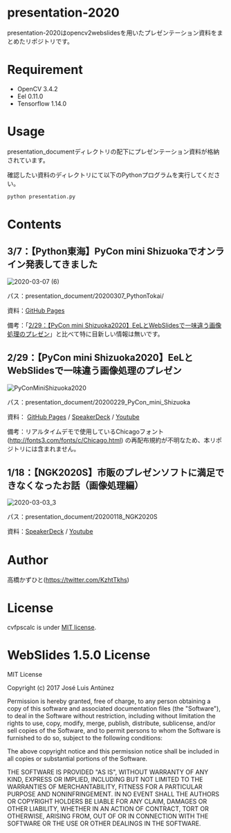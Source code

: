 # presentation-2020
 presentation-2020はopencv2webslidesを用いたプレゼンテーション資料をまとめたリポジトリです。

# Requirement
 
* OpenCV 3.4.2
* Eel 0.11.0
* Tensorflow 1.14.0
 
# Usage
 
presentation_documentディレクトリの配下にプレゼンテーション資料が格納されています。

確認したい資料のディレクトリにて以下のPythonプログラムを実行してください。
 
```bash
python presentation.py
```

# Contents
## 3/7：【Python東海】PyCon mini Shizuokaでオンライン発表してきました
![2020-03-07 (6)](https://user-images.githubusercontent.com/37477845/76138364-874dd600-608a-11ea-9187-65ea5252c2d8.png)

パス：presentation_document/20200307_PythonTokai/

資料：[GitHub Pages](https://kazuhito00.github.io/presentation-2020/presentation_document/20200307_PythonTokai/webslides/index.html)

備考：「[2/29：【PyCon mini Shizuoka2020】EeLとWebSlidesで一味違う画像処理のプレゼン](https://github.com/Kazuhito00/presentation-2020#229pycon-mini-shizuoka2020eel%E3%81%A8webslides%E3%81%A7%E4%B8%80%E5%91%B3%E9%81%95%E3%81%86%E7%94%BB%E5%83%8F%E5%87%A6%E7%90%86%E3%81%AE%E3%83%97%E3%83%AC%E3%82%BC%E3%83%B3)」と比べて特に目新しい情報は無いです。


## 2/29：【PyCon mini Shizuoka2020】EeLとWebSlidesで一味違う画像処理のプレゼン
![PyConMiniShizuoka2020](https://user-images.githubusercontent.com/37477845/75611121-fc854c80-5b5a-11ea-9c6e-85314378d088.png)

パス：presentation_document/20200229_PyCon_mini_Shizuoka

資料： [GitHub Pages](https://kazuhito00.github.io/presentation-2020/presentation_document/20200229_PyCon_mini_Shizuoka/webslides/index.html) / [SpeakerDeck](https://speakerdeck.com/kazuhitotakahashi/pyconminishizuoka2020-opencv-eel-presantation) / [Youtube](https://youtu.be/k-ydSlxC_Zg)

備考：リアルタイムデモで使用しているChicagoフォント(http://fonts3.com/fonts/c/Chicago.html) の再配布規約が不明なため、本リポジトリには含まれません。


## 1/18：【NGK2020S】市販のプレゼンソフトに満足できなくなったお話（画像処理編）
![2020-03-03_3](https://user-images.githubusercontent.com/37477845/75695187-09d24080-5ced-11ea-9f4c-8a754b33b997.png)

パス：presentation_document/20200118_NGK2020S

資料：[SpeakerDeck](https://speakerdeck.com/kazuhitotakahashi/ngk2020s-image-processing-presentation) / [Youtube](https://youtu.be/yNpvhuMLjgg)


# Author
高橋かずひと(https://twitter.com/KzhtTkhs)
 
# License 
cvfpscalc is under [MIT license](https://en.wikipedia.org/wiki/MIT_License).

# WebSlides 1.5.0 License 
MIT License

Copyright (c) 2017 José Luis Antúnez

Permission is hereby granted, free of charge, to any person obtaining a copy
of this software and associated documentation files (the "Software"), to deal
in the Software without restriction, including without limitation the rights
to use, copy, modify, merge, publish, distribute, sublicense, and/or sell
copies of the Software, and to permit persons to whom the Software is
furnished to do so, subject to the following conditions:

The above copyright notice and this permission notice shall be included in all
copies or substantial portions of the Software.

THE SOFTWARE IS PROVIDED "AS IS", WITHOUT WARRANTY OF ANY KIND, EXPRESS OR
IMPLIED, INCLUDING BUT NOT LIMITED TO THE WARRANTIES OF MERCHANTABILITY,
FITNESS FOR A PARTICULAR PURPOSE AND NONINFRINGEMENT. IN NO EVENT SHALL THE
AUTHORS OR COPYRIGHT HOLDERS BE LIABLE FOR ANY CLAIM, DAMAGES OR OTHER
LIABILITY, WHETHER IN AN ACTION OF CONTRACT, TORT OR OTHERWISE, ARISING FROM,
OUT OF OR IN CONNECTION WITH THE SOFTWARE OR THE USE OR OTHER DEALINGS IN THE
SOFTWARE.
